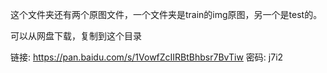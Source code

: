 这个文件夹还有两个原图文件，一个文件夹是train的img原图，另一个是test的。

可以从网盘下载，复制到这个目录

链接: https://pan.baidu.com/s/1VowfZcIIRBtBhbsr7BvTiw  密码: j7i2
